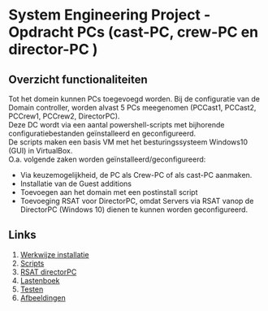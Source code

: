 # System Engineering Project - Opdracht PCs (cast-PC, crew-PC en director-PC )

## **Overzicht functionaliteiten**

Tot het domein kunnen PCs toegevoegd worden. Bij de configuratie van de Domain controller, worden alvast 5 PCs meegenomen (PCCast1, PCCast2, PCCrew1, PCCrew2, DirectorPC).<br/> 
Deze DC wordt via een aantal powershell-scripts met bijhorende configuratiebestanden geïnstalleerd en geconfigureerd.<br/>
De scripts maken een basis VM met het besturingssysteem Windows10 (GUI) in VirtualBox.<br/>
O.a. volgende zaken worden geïnstalleerd/geconfigureerd:

* Via keuzemogelijkheid, de PC als Crew-PC of als cast-PC aanmaken.
* Installatie van de Guest additions
* Toevoegen aan het domain met een postinstall script
* Toevoeging RSAT voor DirectorPC, omdat Servers via RSAT vanop de DirectorPC (Windows 10) dienen te kunnen worden geconfigureerd.

## **Links**

1. [Werkwijze installatie](werkwijze.md)
2. [Scripts](Scripts)
3. [RSAT directorPC](RSAT)
4. [Lastenboek](lastenboek.md)
5. [Testen](Testen)
6. [Afbeeldingen](pictures)
